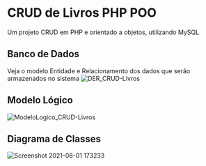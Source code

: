 # CRUD de Livros PHP POO
Um projeto CRUD em PHP e orientado a objetos, utilizando MySQL

## Banco de Dados
Veja o modelo Entidade e Relacionamento dos dados que serão armazenados no sistema
![DER_CRUD-Livros](https://user-images.githubusercontent.com/62625567/126000284-17544e15-856f-406a-8a7f-e912bac328bc.png)
<br>

## Modelo Lógico
![ModeloLogico_CRUD-Livros](https://user-images.githubusercontent.com/62625567/127215102-d16c14f2-cd17-4525-aeb6-9296f812e6aa.png)
<br>
## Diagrama de Classes
![Screenshot 2021-08-01 173233](https://user-images.githubusercontent.com/62625567/127784632-0d7f9f50-eea6-4c57-b227-4e2c19c74515.png)